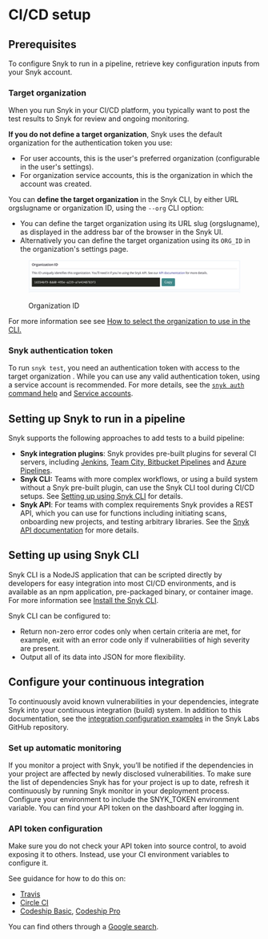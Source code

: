 # CI/CD setup

## Prerequisites

To configure Snyk to run in a pipeline, retrieve key configuration inputs from your Snyk account.

### Target organization

When you run Snyk in your CI/CD platform, you typically want to post the test results to Snyk for review and ongoing monitoring.

**If you do not define a target organization**, Snyk uses the default organization for the authentication token you use:

* For user accounts, this is the user's preferred organization (configurable in the user's settings).
* For organization service accounts, this is the organization in which the account was created.

You can **define the target organization** in the Snyk CLI, by either URL orgslugname or organization ID, using the `--org` CLI option:

* You can define the target organization using its URL slug (orgslugname), as displayed in the address bar of the browser in the Snyk UI.
* Alternatively you can define the target organization using its `ORG_ID` in the organization's settings page.

<figure><img src="../../../.gitbook/assets/image1.png" alt="Organization ID"><figcaption><p>Organization ID</p></figcaption></figure>

For more information see see [How to select the organization to use in the CLI.](../../../snyk-cli/test-for-vulnerabilities/how-to-select-the-organization-to-use-in-the-cli.md)

### Snyk authentication token

To run `snyk test`, you need an authentication token with access to the target organization . While you can use any valid authentication token, using a service account is recommended. For more details, see the [`snyk auth` command help](../../../snyk-cli/commands/auth.md) and [Service accounts](https://docs.snyk.io/integrations/managing-integrations/service-accounts).

## Setting up Snyk to run in a pipeline

Snyk supports the following approaches to add tests to a build pipeline:

* **Snyk integration plugins**: Snyk provides pre-built plugins for several CI servers, including [Jenkins](https://docs.snyk.io/integrations/ci-cd-integrations/jenkins-integration-overview), [Team City](https://docs.snyk.io/integrations/ci-cd-integrations/teamcity-integration-overview)[, Bitbucket Pipelines](https://docs.snyk.io/integrations/ci-cd-integrations/bitbucket-pipelines-integration-overview) and [Azure Pipelines](https://docs.snyk.io/integrations/ci-cd-integrations/azure-pipelines-integration).
* **Snyk CLI:** Teams with more complex workflows, or using a build system without a Snyk pre-built plugin, can use the Snyk CLI tool during CI/CD setups. See [Setting up using Snyk CLI](ci-cd-setup.md#setting-up-using-snyk-cli) for details.
* **Snyk API**: For teams with complex requirements Snyk provides a REST API, which you can use for functions including initiating scans, onboarding new projects, and testing arbitrary libraries. See the [Snyk API documentation](../../../snyk-api/) for more details.

## Setting up using Snyk CLI

Snyk CLI is a NodeJS application that can be scripted directly by developers for easy integration into most CI/CD environments, and is available as an npm application, pre-packaged binary, or container image. For more information see [Install the Snyk CLI](https://docs.snyk.io/snyk-cli/install-the-snyk-cli).

Snyk CLI can be configured to:

* Return non-zero error codes only when certain criteria are met, for example, exit with an error code only if vulnerabilities of high severity are present.
* Output all of its data into JSON for more flexibility.

## Configure your continuous integration

To continuously avoid known vulnerabilities in your dependencies, integrate Snyk into your continuous integration (build) system. In addition to this documentation, see the [integration configuration examples](https://github.com/snyk-labs/snyk-cicd-integration-examples) in the Snyk Labs GitHub repository.

### Set up automatic monitoring

If you monitor a project with Snyk, you’ll be notified if the dependencies in your project are affected by newly disclosed vulnerabilities. To make sure the list of dependencies Snyk has for your project is up to date, refresh it continuously by running Snyk monitor in your deployment process. Configure your environment to include the SNYK\_TOKEN environment variable. You can find your API token on the dashboard after logging in.

### API token configuration

Make sure you do not check your API token into source control, to avoid exposing it to others. Instead, use your CI environment variables to configure it.

See guidance for how to do this on:

* [Travis](https://docs.travis-ci.com/user/environment-variables/)
* [Circle CI](https://circleci.com/docs/set-environment-variable/)
* [Codeship Basic](https://docs.cloudbees.com/docs/cloudbees-codeship/latest/basic-builds-and-configuration/set-environment-variables), [Codeship Pro](https://docs.cloudbees.com/docs/cloudbees-codeship/latest/pro-builds-and-configuration/environment-variables)

You can find others through a [Google search](https://www.google.co.uk/search?q=setting+up+env+variables+in+CI).
